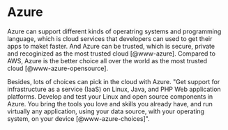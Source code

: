 Azure
=====

Azure can support different kinds of operatring systems and programming
language, which is cloud services that developers can used to get their
apps to maket faster. And Azure can be trusted, which is secure, private
and recoginized as the most trusted cloud [@www-azure]. Compared to AWS,
Azure is the better choice all over the world as the most trusted
cloud [@www-azure-opensource].

Besides, lots of choices can pick in the cloud with Azure. "Get support
for infrastructure as a service (IaaS) on Linux, Java, and PHP Web
application platforms. Develop and test your Linux and open source
components in Azure. You bring the tools you love and skills you already
have, and run virtually any application, using your data source, with
your operating system, on your device [@www-azure-choices]".
